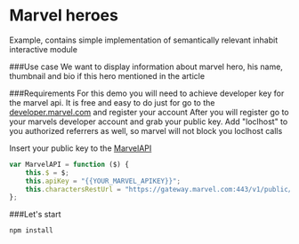 # Marvel heroes
Example, contains simple implementation of semantically relevant inhabit interactive module

###Use case
We want to display information about marvel hero, his name, thumbnail and bio if this hero mentioned in the article

###Requirements
For this demo you will need to achieve developer key for the marvel api. It is free and easy to do
just for go to the [developer.marvel.com](https://developer.marvel.com) and register your account
After you will register go to your marvels developer account and grab your public key. Add "loclhost" 
to you authorized referrers as well, so marvel will not block you loclhost calls

Insert your public key to the [MarvelAPI](https://github.com/ArkadiumInc/inhabit-examples-MarvelHeroes/blob/master/src/MarvelAPI.js)
```javascript
var MarvelAPI = function ($) {
    this.$ = $;
    this.apiKey = "{{YOUR_MARVEL_APIKEY}}";
    this.charactersRestUrl = "https://gateway.marvel.com:443/v1/public/characters";
};
```

###Let's start
```
npm install
```

